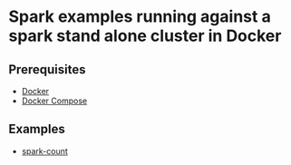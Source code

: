 Spark examples running against a spark stand alone cluster in Docker
=================================

## Prerequisites

- [Docker](https://docs.docker.com/linux/step_one/)
- [Docker Compose](https://docs.docker.com/compose/install/)

## Examples
- [spark-count](spark-count/README.md)
